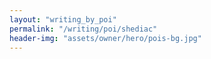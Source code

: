 ```yaml
---
layout: "writing_by_poi"
permalink: "/writing/poi/shediac"
header-img: "assets/owner/hero/pois-bg.jpg"
---
```

